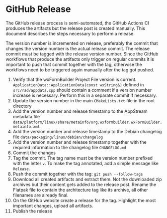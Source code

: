 # GitHub Release

The GitHub release process is semi-automated, the GitHub Actions CI produces the artifacts but the release post
is created manually. This document describes the steps necessary to perform a release.

The version number is incremented on release, preferably the commit that changes the version number is the actual
release commit. The release commit must be tagged with the release version number. Since the GitHub workflows that
produce the artifacts only trigger on regular commits it is important to push that commit together with the tag,
otherwise the workflows need to be triggered again manually after the tag got pushed.

1. Verify that the wxFormBuilder Project File version is current. `ApplicationData::ApplicationData(const wxString&)`
   defined in `src/rad/appdata.cpp` should contain a comment if a version number increase is necessary.
   Perform this in a separate commit if necessary.
2. Update the version number in the main `CMakeLists.txt` file in the root directory
3. Add the version number and release timestamp to the AppStream metadata file `data/platform/linux/share/metainfo/org.wxformbuilder.wxFormBuilder.metainfo.xml`
4. Add the version number and release timestamp to the Debian changelog file `data/packaging/linux/debian/changelog`
5. Add the version number and release timestamp together with the required information to the changelog file `CHANGELOG.md`
6. Commit the changes
7. Tag the commit. The tag name must be the version number prefixed with the letter `v`. To make the tag annotated,
   add a simple message like `Release`.
8. Push the commit together with the tag: `git push --follow-tags`
9. Download all created artifacts and extract them. Not the downloaded zip archives but their content gets added to the release post.
    Rename the Flatpak file to contain the architecture tag like its archive, all other filenames are already final.
10. On the GitHub website create a release for the tag. Highlight the most important changes, upload all artifacts.
11. Publish the release
